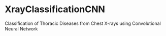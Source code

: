 # XrayClassificationCNN
Classification of Thoracic Diseases from Chest X-rays using Convolutional Neural Network
